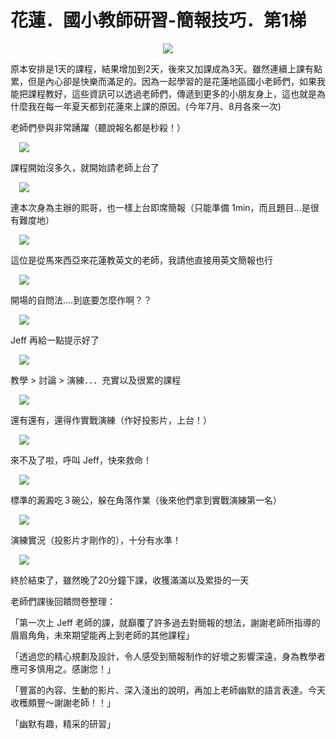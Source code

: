 # 花蓮．國小教師研習-簡報技巧．第1梯 

<div style="clear: both; text-align: center;"></div>
<div style="clear: both; text-align: center;"><a href="http://3.bp.blogspot.com/-olCot_ZVRTg/VhRfUoVc_iI/AAAAAAAANVo/WsMuujhgTlg/s1600/IMG_3591_thumb.jpg" style="margin-left: 1em; margin-right: 1em;"><img border="0" src="http://3.bp.blogspot.com/-olCot_ZVRTg/VhRfUoVc_iI/AAAAAAAANVo/WsMuujhgTlg/s1600/IMG_3591_thumb.jpg"/></a></div>
<p>原本安排是1天的課程，結果增加到2天，後來又加課成為3天。雖然連續上課有點累，但是內心卻是快樂而滿足的。因為一起學習的是花蓮地區國小老師們，如果我能把課程教好，這些資訊可以透過老師們，傳遞到更多的小朋友身上，這也就是為什麼我在每一年夏天都到花蓮來上課的原因。(今年7月、8月各來一次)<a name="more"></a></p>
<p>老師們參與非常踴躍（聽說報名都是秒殺！）</p>
<p><a href="http://1.bp.blogspot.com/-25UXcP5uOJs/VhRfRd5vCRI/AAAAAAAANUg/sg6Jr39tsPE/s1600/IMG_3503_thumb.jpg" style="margin-left: 1em; margin-right: 1em; text-align: center;"><img border="0" src="http://1.bp.blogspot.com/-25UXcP5uOJs/VhRfRd5vCRI/AAAAAAAANUg/sg6Jr39tsPE/s1600/IMG_3503_thumb.jpg"/></a></p>
<p>課程開始沒多久，就開始請老師上台了</p>
<p><a href="http://4.bp.blogspot.com/-YH0bMN5zGsc/VhRfRgFJjcI/AAAAAAAANUo/Rg4wdyMWwNU/s1600/IMG_3515_thumb.jpg" style="margin-left: 1em; margin-right: 1em; text-align: center;"><img border="0" src="http://4.bp.blogspot.com/-YH0bMN5zGsc/VhRfRgFJjcI/AAAAAAAANUo/Rg4wdyMWwNU/s1600/IMG_3515_thumb.jpg"/></a></p>
<p>連本次身為主辦的熙哥，也一樣上台即席簡報（只能準備 1min，而且題目…是很有難度地）</p>
<p><a href="http://3.bp.blogspot.com/-K6-nA6IZ1WQ/VhRfRuml_VI/AAAAAAAANUk/lmavXSXe3fk/s1600/IMG_3526_thumb.jpg" style="margin-left: 1em; margin-right: 1em; text-align: center;"><img border="0" src="http://3.bp.blogspot.com/-K6-nA6IZ1WQ/VhRfRuml_VI/AAAAAAAANUk/lmavXSXe3fk/s1600/IMG_3526_thumb.jpg"/></a></p>
<p>這位是從馬來西亞來花蓮教英文的老師，我請他直接用英文簡報也行</p>
<p><a href="http://1.bp.blogspot.com/-urB_YEJSouQ/VhRfSLILS4I/AAAAAAAANUs/evW_a0sPX9M/s1600/IMG_3528_thumb.jpg" style="margin-left: 1em; margin-right: 1em; text-align: center;"><img border="0" src="http://1.bp.blogspot.com/-urB_YEJSouQ/VhRfSLILS4I/AAAAAAAANUs/evW_a0sPX9M/s1600/IMG_3528_thumb.jpg"/></a></p>
<p>開場的自問法….到底要怎麼作啊？？</p>
<p> <a href="http://1.bp.blogspot.com/-Ta-4z1PyNe4/VhRfSICbGMI/AAAAAAAANU4/a_BBBh02G0k/s1600/IMG_3547_thumb.jpg" style="margin-left: 1em; margin-right: 1em; text-align: center;"><img border="0" src="http://1.bp.blogspot.com/-Ta-4z1PyNe4/VhRfSICbGMI/AAAAAAAANU4/a_BBBh02G0k/s1600/IMG_3547_thumb.jpg"/></a></p>
<p>Jeff 再給一點提示好了</p>
<p><a href="http://1.bp.blogspot.com/-iJ_iyumBsiU/VhRfSkqfb2I/AAAAAAAANVA/eFiDDrqiBug/s1600/IMG_3549_thumb.jpg" style="margin-left: 1em; margin-right: 1em; text-align: center;"><img border="0" src="http://1.bp.blogspot.com/-iJ_iyumBsiU/VhRfSkqfb2I/AAAAAAAANVA/eFiDDrqiBug/s1600/IMG_3549_thumb.jpg"/></a></p>
<p>教學 &gt; 討論 &gt; 演練．．．充實以及很累的課程</p>
<p><a href="http://1.bp.blogspot.com/-F1608XLQoYU/VhRfS9BXm5I/AAAAAAAANVE/0RFiv6if7EQ/s1600/IMG_3554_thumb.jpg" style="margin-left: 1em; margin-right: 1em; text-align: center;"><img border="0" src="http://1.bp.blogspot.com/-F1608XLQoYU/VhRfS9BXm5I/AAAAAAAANVE/0RFiv6if7EQ/s1600/IMG_3554_thumb.jpg"/></a></p>
<p>還有還有，還得作實戰演練（作好投影片，上台！）</p>
<p><a href="http://3.bp.blogspot.com/-3WGQeMld-9g/VhRfTeMkX0I/AAAAAAAANVM/JP31xpvNd_U/s1600/IMG_3569_thumb.jpg" style="margin-left: 1em; margin-right: 1em; text-align: center;"><img border="0" src="http://3.bp.blogspot.com/-3WGQeMld-9g/VhRfTeMkX0I/AAAAAAAANVM/JP31xpvNd_U/s1600/IMG_3569_thumb.jpg"/></a></p>
<p><a href="http://www.afu.tw/images/stories/2ea52f538a55_9F49/IMG_3581.jpg"></a></p>
<p>來不及了啦，呼叫 Jeff，快來救命！</p>
<p><a href="http://3.bp.blogspot.com/-urjBAfu8K40/VhRfTrkTYiI/AAAAAAAANVg/HnQ3QpMVTQg/s1600/IMG_3571_thumb.jpg" style="margin-left: 1em; margin-right: 1em; text-align: center;"><img border="0" src="http://3.bp.blogspot.com/-urjBAfu8K40/VhRfTrkTYiI/AAAAAAAANVg/HnQ3QpMVTQg/s1600/IMG_3571_thumb.jpg"/></a></p>
<p>標準的澱澱吃３碗公，躲在角落作業（後來他們拿到實戰演練第一名）</p>
<p><a href="http://1.bp.blogspot.com/-BWcYf60mb-Q/VhRfT765IjI/AAAAAAAANVU/uwPpMvx1KcQ/s1600/IMG_3574_thumb.jpg" style="margin-left: 1em; margin-right: 1em; text-align: center;"><img border="0" src="http://1.bp.blogspot.com/-BWcYf60mb-Q/VhRfT765IjI/AAAAAAAANVU/uwPpMvx1KcQ/s1600/IMG_3574_thumb.jpg"/></a></p>
<p>演練實況（投影片才剛作的），十分有水準！</p>
<p><a href="http://1.bp.blogspot.com/-bLjHHhrnM2Y/VhRfULBrwQI/AAAAAAAANVY/qnAuY70_u7M/s1600/IMG_3581_thumb.jpg" style="margin-left: 1em; margin-right: 1em; text-align: center;"><img border="0" src="http://1.bp.blogspot.com/-bLjHHhrnM2Y/VhRfULBrwQI/AAAAAAAANVY/qnAuY70_u7M/s1600/IMG_3581_thumb.jpg"/></a></p>
<p>終於結束了，雖然晚了20分鐘下課，收獲滿滿以及累掛的一天</p>
<p>老師們課後回饋問卷整理：</p>
<p>「第一次上 Jeff 老師的課，就巔覆了許多過去對簡報的想法，謝謝老師所指導的眉眉角角，未來期望能再上到老師的其他課程」</p>
<p>「透過您的精心規劃及設計，令人感受到簡報制作的好壞之影響深遠，身為教學者應可多慎用之。感謝您！」</p>
<p>「豐富的內容、生動的影片、深入淺出的說明，再加上老師幽默的語言表達。今天收穫頗豐～謝謝老師！！」</p>
<p>「幽默有趣，精采的研習」</p>